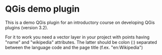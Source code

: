 # QGis demo plugin
This is a demo QGis plugin for an introductory course on developing QGis plugins (version 3.2).

For it to work you need a vector layer in your project with points having "name" and "wikipedia" attributes. The latter should be colon (:) separated between the language code and the page title (f.ex. "en:Wikipedia")
